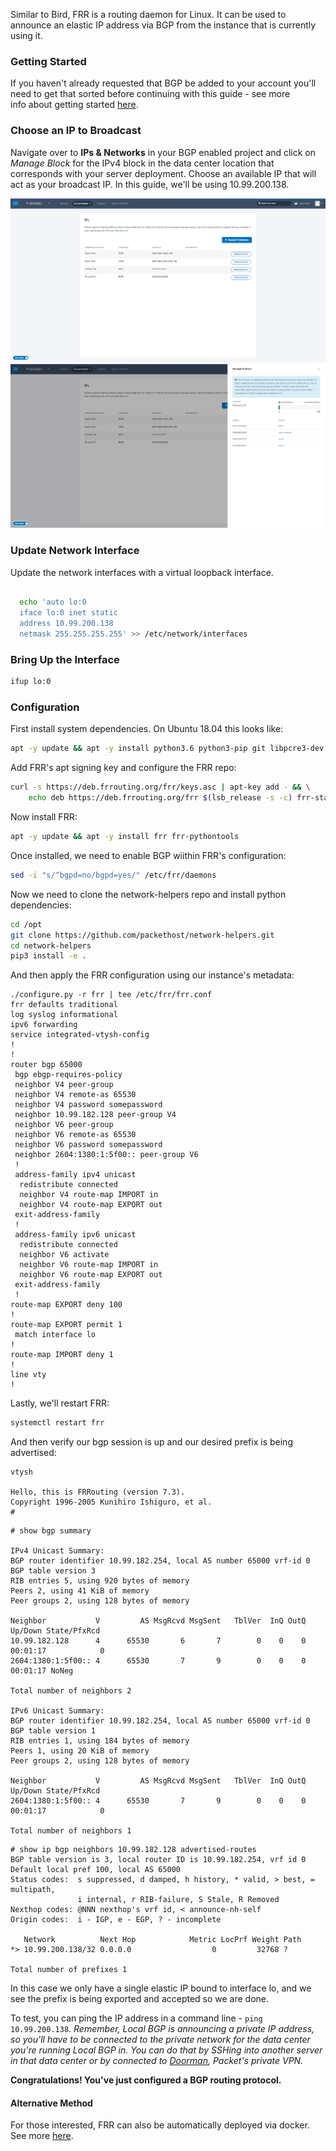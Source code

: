 <!-- <meta>
{
    "title":"Route BGP with FRR",
    "description":"Configuring BGP Announcer FRR for Local BGP Access",
    "tag":["Route BGP", "FRR"],
    "seo-title": "Route BGP with FRR - Packet Technical Guides",
    "seo-description": "Route BGP with FRR on Packet",
    "og-title": "Route BGP with FRR",
    "og-description":"Route BGP with FRR on Packet"
}
</meta> -->

Similar to Bird, FRR is a routing daemon for Linux. It can be used to announce an elastic IP address via BGP from the instance that is currently using it.

### Getting Started

If you haven't already requested that BGP be added to your account you'll need to get that sorted before continuing with this guide - see more info about getting started [here](https://www.packet.com/developers/docs/network/advanced/local-and-global-bgp).

### Choose an IP to Broadcast

Navigate over to **IPs & Networks** in your BGP enabled project and click on _Manage Block_ for the IPv4 block in the data center location that corresponds with your server deployment. Choose an available IP that will act as your broadcast IP. In this guide, we'll be using 10.99.200.138.

![manage-ips](/images/route-bgp-with-bird/manage-ips-new.png)
![manage-ips-2](/images/route-bgp-with-bird/manage-ips-2-new.png)

### Update Network Interface

Update the network interfaces with a virtual loopback interface.

```bash

  echo 'auto lo:0
  iface lo:0 inet static
  address 10.99.200.138
  netmask 255.255.255.255' >> /etc/network/interfaces
```

### Bring Up the Interface

```bash
ifup lo:0
```

### Configuration

First install system dependencies. On Ubuntu 18.04 this looks like:

```bash
apt -y update && apt -y install python3.6 python3-pip git libpcre3-dev apt-transport-https ca-certificates curl wget logrotate libc-ares2 libjson-c3 vim systemd procps libreadline7 gnupg2 lsb-release apt-utils
```

Add FRR's apt signing key and configure the FRR repo:

```bash
curl -s https://deb.frrouting.org/frr/keys.asc | apt-key add - && \
    echo deb https://deb.frrouting.org/frr $(lsb_release -s -c) frr-stable | tee -a /etc/apt/sources.list.d/frr.list
```

Now install FRR:

```bash
apt -y update && apt -y install frr frr-pythontools
```

Once installed, we need to enable BGP wiithin FRR's configuration:

```bash
sed -i "s/^bgpd=no/bgpd=yes/" /etc/frr/daemons
```

Now we need to clone the network-helpers repo and install python dependencies:

```bash
cd /opt
git clone https://github.com/packethost/network-helpers.git
cd network-helpers
pip3 install -e .
```

And then apply the FRR configuration using our instance's metadata:

```
./configure.py -r frr | tee /etc/frr/frr.conf
frr defaults traditional
log syslog informational
ipv6 forwarding
service integrated-vtysh-config
!
!
router bgp 65000
 bgp ebgp-requires-policy
 neighbor V4 peer-group
 neighbor V4 remote-as 65530
 neighbor V4 password somepassword
 neighbor 10.99.182.128 peer-group V4
 neighbor V6 peer-group
 neighbor V6 remote-as 65530
 neighbor V6 password somepassword
 neighbor 2604:1380:1:5f00:: peer-group V6
 !
 address-family ipv4 unicast
  redistribute connected
  neighbor V4 route-map IMPORT in
  neighbor V4 route-map EXPORT out
 exit-address-family
 !
 address-family ipv6 unicast
  redistribute connected
  neighbor V6 activate
  neighbor V6 route-map IMPORT in
  neighbor V6 route-map EXPORT out
 exit-address-family
 !
route-map EXPORT deny 100
!
route-map EXPORT permit 1
 match interface lo
!
route-map IMPORT deny 1
!
line vty
!
```

Lastly, we'll restart FRR:

```bash
systemctl restart frr
```

And then verify our bgp session is up and our desired prefix is being advertised:

```
vtysh

Hello, this is FRRouting (version 7.3).
Copyright 1996-2005 Kunihiro Ishiguro, et al.
#
```
```
# show bgp summary

IPv4 Unicast Summary:
BGP router identifier 10.99.182.254, local AS number 65000 vrf-id 0
BGP table version 3
RIB entries 5, using 920 bytes of memory
Peers 2, using 41 KiB of memory
Peer groups 2, using 128 bytes of memory

Neighbor           V         AS MsgRcvd MsgSent   TblVer  InQ OutQ  Up/Down State/PfxRcd
10.99.182.128      4      65530       6       7        0    0    0 00:01:17            0
2604:1380:1:5f00:: 4      65530       7       9        0    0    0 00:01:17 NoNeg

Total number of neighbors 2

IPv6 Unicast Summary:
BGP router identifier 10.99.182.254, local AS number 65000 vrf-id 0
BGP table version 1
RIB entries 1, using 184 bytes of memory
Peers 1, using 20 KiB of memory
Peer groups 2, using 128 bytes of memory

Neighbor           V         AS MsgRcvd MsgSent   TblVer  InQ OutQ  Up/Down State/PfxRcd
2604:1380:1:5f00:: 4      65530       7       9        0    0    0 00:01:17            0

Total number of neighbors 1
```
```
# show ip bgp neighbors 10.99.182.128 advertised-routes
BGP table version is 3, local router ID is 10.99.182.254, vrf id 0
Default local pref 100, local AS 65000
Status codes:  s suppressed, d damped, h history, * valid, > best, = multipath,
               i internal, r RIB-failure, S Stale, R Removed
Nexthop codes: @NNN nexthop's vrf id, < announce-nh-self
Origin codes:  i - IGP, e - EGP, ? - incomplete

   Network          Next Hop            Metric LocPrf Weight Path
*> 10.99.200.138/32 0.0.0.0                  0         32768 ?

Total number of prefixes 1
```

In this case we only have a single elastic IP bound to interface lo, and we see the prefix is being exported and accepted so we are done.

To test, you can ping the IP address in a command line - `ping 10.99.200.138`. _Remember, Local BGP is announcing a private IP address, so you'll have to be connected to the private network for the data center you're running Local BGP in. You can do that by SSHing into another server in that data center or by connected to [Doorman](https://www.packet.com/developers/docs/network/basic/doorman), Packet's private VPN._

**Congratulations! You've just configured a BGP routing protocol.**

#### Alternative Method

For those interested, FRR can also be automatically deployed via docker. See more [here](https://github.com/packethost/network-helpers/blob/master/routers/frr/README.md#method-2-frr-via-docker).
